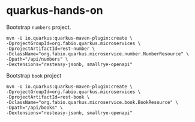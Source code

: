 # quarkus-hands-on
Bootstrap `numbers` project.

```shell
mvn -U io.quarkus:quarkus-maven-plugin:create \
-DprojectGroupId=org.fabio.quarkus.microservices \
-DprojectArtifactId=rest-number \
-DclassName="org.fabio.quarkus.microservice.number.NumberResource" \
-Dpath="/api/numbers" \
-Dextensions="resteasy-jsonb, smallrye-openapi"
```

Bootstrap `book` project

```shell
mvn -U io.quarkus:quarkus-maven-plugin:create \
-DprojectGroupId=org.fabio.quarkus.microservices \
-DprojectArtifactId=rest-book \
-DclassName="org.fabio.quarkus.microservice.book.BookResource" \
-Dpath="/api/books" \
-Dextensions="resteasy-jsonb, smallrye-openapi"
```